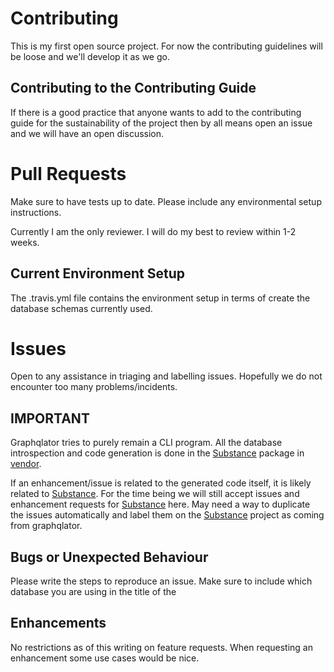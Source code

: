 # Contributing

This is my first open source project. For now the contributing guidelines will be loose and we'll develop it as we go.


## Contributing to the Contributing Guide

If there is a good practice that anyone wants to add to the contributing guide for the sustainability of the project then by all means open an issue and we will have an open discussion.


# Pull Requests

Make sure to have tests up to date. Please include any environmental setup instructions.

Currently I am the only reviewer. I will do my best to review within 1-2 weeks.

## Current Environment Setup

The .travis.yml file contains the environment setup in terms of create the database schemas currently used.

# Issues

Open to any assistance in triaging and labelling issues. Hopefully we do not encounter too many problems/incidents.

## IMPORTANT

Graphqlator tries to purely remain a CLI program. All the database introspection and code generation is done in the [Substance](https://github.com/ahmedalhulaibi/substance) package in [vendor](https://github.com/ahmedalhulaibi/graphqlator/tree/master/vendor/github.com/ahmedalhulaibi/substance). 

If an enhancement/issue is related to the generated code itself, it is likely related to [Substance](https://github.com/ahmedalhulaibi/substance). For the time being we will still accept issues and enhancement requests for [Substance](https://github.com/ahmedalhulaibi/substance) here. May need a way to duplicate the issues automatically and label them on the [Substance](https://github.com/ahmedalhulaibi/substance) project as coming from graphqlator.

## Bugs or Unexpected Behaviour

Please write the steps to reproduce an issue. Make sure to include which database you are using in the title of the 

## Enhancements

No restrictions as of this writing on feature requests. When requesting an enhancement some use cases would be nice.

